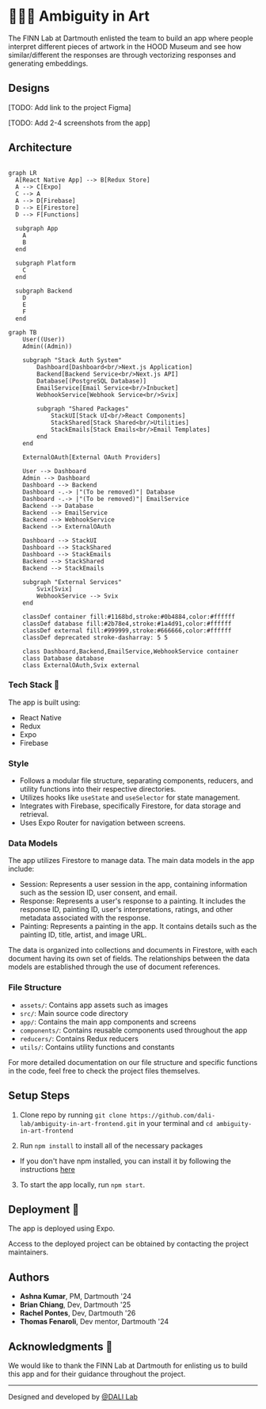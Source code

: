 # 👩🏾‍💻 Ambiguity in Art

The FINN Lab at Dartmouth enlisted the team to build an app where people interpret different pieces of artwork in the HOOD Museum and see how similar/different the responses are through vectorizing responses and generating embeddings.

## Designs

[TODO: Add link to the project Figma]

[TODO: Add 2-4 screenshots from the app]

## Architecture

```mermaid

graph LR
  A[React Native App] --> B[Redux Store]
  A --> C[Expo]
  C --> A
  A --> D[Firebase]
  D --> E[Firestore]
  D --> F[Functions]

  subgraph App
    A
    B
  end

  subgraph Platform
    C
  end

  subgraph Backend
    D
    E
    F
  end
```


```mermaid
graph TB
    User((User))
    Admin((Admin))
    
    subgraph "Stack Auth System"
        Dashboard[Dashboard<br/>Next.js Application]
        Backend[Backend Service<br/>Next.js API]
        Database[(PostgreSQL Database)]
        EmailService[Email Service<br/>Inbucket]
        WebhookService[Webhook Service<br/>Svix]
        
        subgraph "Shared Packages"
            StackUI[Stack UI<br/>React Components]
            StackShared[Stack Shared<br/>Utilities]
            StackEmails[Stack Emails<br/>Email Templates]
        end
    end
    
    ExternalOAuth[External OAuth Providers]
    
    User --> Dashboard
    Admin --> Dashboard
    Dashboard --> Backend
    Dashboard -.-> |"(To be removed)"| Database
    Dashboard -.-> |"(To be removed)"| EmailService
    Backend --> Database
    Backend --> EmailService
    Backend --> WebhookService
    Backend --> ExternalOAuth
    
    Dashboard --> StackUI
    Dashboard --> StackShared
    Dashboard --> StackEmails
    Backend --> StackShared
    Backend --> StackEmails
    
    subgraph "External Services"
        Svix[Svix]
        WebhookService --> Svix
    end
    
    classDef container fill:#1168bd,stroke:#0b4884,color:#ffffff
    classDef database fill:#2b78e4,stroke:#1a4d91,color:#ffffff
    classDef external fill:#999999,stroke:#666666,color:#ffffff
    classDef deprecated stroke-dasharray: 5 5
    
    class Dashboard,Backend,EmailService,WebhookService container
    class Database database
    class ExternalOAuth,Svix external
```

### Tech Stack 🥞

The app is built using:

- React Native
- Redux
- Expo
- Firebase

### Style

- Follows a modular file structure, separating components, reducers, and utility functions into their respective directories.
- Utilizes hooks like `useState` and `useSelector` for state management.
- Integrates with Firebase, specifically Firestore, for data storage and retrieval.
- Uses Expo Router for navigation between screens.

### Data Models

The app utilizes Firestore to manage data. The main data models in the app include:

- Session: Represents a user session in the app, containing information such as the session ID, user consent, and email.
- Response: Represents a user's response to a painting. It includes the response ID, painting ID, user's interpretations, ratings, and other metadata associated with the response.
- Painting: Represents a painting in the app. It contains details such as the painting ID, title, artist, and image URL.

The data is organized into collections and documents in Firestore, with each document having its own set of fields. The relationships between the data models are established through the use of document references.

### File Structure

- `assets/`: Contains app assets such as images
- `src/`: Main source code directory
- `app/`: Contains the main app components and screens
- `components/`: Contains reusable components used throughout the app
- `reducers/`: Contains Redux reducers
- `utils/`: Contains utility functions and constants

For more detailed documentation on our file structure and specific functions in the code, feel free to check the project files themselves.

## Setup Steps

1. Clone repo by running `git clone https://github.com/dali-lab/ambiguity-in-art-frontend.git` in your terminal and `cd ambiguity-in-art-frontend`

2. Run `npm install` to install all of the necessary packages

- If you don't have npm installed, you can install it by following the instructions [here](https://docs.npmjs.com/downloading-and-installing-node-js-and-npm)

3. To start the app locally, run `npm start`.

## Deployment 🚀

The app is deployed using Expo.

Access to the deployed project can be obtained by contacting the project maintainers.

## Authors

- **Ashna Kumar**, PM, Dartmouth '24
- **Brian Chiang**, Dev, Dartmouth '25
- **Rachel Pontes**, Dev, Dartmouth '26
- **Thomas Fenaroli**, Dev mentor, Dartmouth '24

## Acknowledgments 🤝

We would like to thank the FINN Lab at Dartmouth for enlisting us to build this app and for their guidance throughout the project.

---

Designed and developed by [@DALI Lab](https://github.com/dali-lab)
